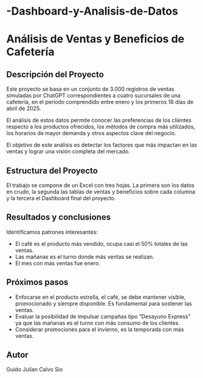 # -Dashboard-y-Analisis-de-Datos

# Análisis de Ventas y Beneficios de Cafetería

## Descripción del Proyecto

Este proyecto se basa en un conjunto de 3.000 registros de ventas simuladas por ChatGPT correspondientes a cuatro sucursales de una cafetería, en el período comprendido entre enero y los primeros 18 días de abril de 2025. 

El análisis de estos datos permite conocer las preferencias de los clientes respecto a los productos ofrecidos, los métodos de compra más utilizados, los horarios de mayor demanda y otros aspectos clave del negocio. 

El objetivo de este análisis es detectar los factores que más impactan en las ventas y lograr una visión completa del mercado.

## Estructura del Proyecto

El trabajo se compone de un Excel con tres hojas. La primera son los datos en crudo, la segunda las tablas de ventas y beneficios sobre cada columna y la tercera el Dashboard final del proyecto.

## Resultados y conclusiones

Identificamos patrones interesantes:

- El café es el producto más vendido, ocupa casi el 50% totales de las ventas.
- Las mañanas es el turno donde más ventas se realizan.
- El mes con más ventas fue enero.

## Próximos pasos

- Enfocarse en el producto estrella, el café, se debe mantener visible, promocionado y siempre disponible. Es fundamental para sostener las ventas.
- Evaluar la posibilidad de impulsar campañas tipo “Desayuno Express” ya que las mañanas es el turno con más consumo de los clientes.
- Considerar promociones para el invierno, es la temporada con más ventas.

## Autor

Guido Julían Calvo Sio
